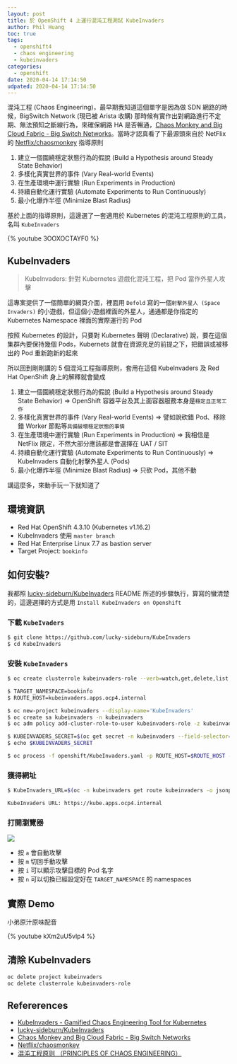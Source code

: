 ```yaml
---
layout: post
title: 於 OpenShift 4 上運行混沌工程測試 KubeInvaders
author: Phil Huang
toc: true
tags:
  - openshift4
  - chaos engineering
  - kubeinvaders
categories:
  - openshift
date: 2020-04-14 17:14:50
udpated: 2020-04-14 17:14:50
---
```


混沌工程 (Chaos Engineering)，最早期我知道這個單字是因為做 SDN 網路的時候，BigSwitch Network (現已被 Arista 收購) 那時候有實作出對網路進行不定期、無法預知之斷線行為，來確保網路 HA 是否暢通，[Chaos Monkey and Big Cloud Fabric - Big Switch Networks][3]。當時才認真看了下最源頭來自於 NetFlix 的 [Netflix/chaosmonkey][4] 指導原則

1. 建立一個圍繞穩定狀態行為的假說 (Build a Hypothesis around Steady State Behavior)
2. 多樣化真實世界的事件 (Vary Real-world Events)
3. 在生產環境中運行實驗 (Run Experiments in Production)
4. 持續自動化運行實驗 (Automate Experiments to Run Continuously)
5. 最小化爆炸半徑 (Minimize Blast Radius)

基於上面的指導原則，這邊選了一套適用於 Kubernetes 的混沌工程原則的工具，名叫 `KubeInvaders`

{% youtube 3OOXOCTAYF0 %}

<!--more-->

## KubeInvaders

> KubeInvaders: 針對 Kubernetes 遊戲化混沌工程，把 Pod 當作外星人攻擊

這專案提供了一個簡單的網頁介面，裡面用 `Defold` 寫的一個`射擊外星人 (Space Invaders)` 的小遊戲，但這個小遊戲裡面的外星人，通通都是你指定的 Kubernetes Namespace 裡面的實際運行的 Pod

按照 Kubernetes 的設計，只要對 Kubernetes 聲明 (Declarative) 說，要在這個集群內要保持幾個 Pods，Kubernets 就會在資源充足的前提之下，把錯誤或被移出的 Pod 重新跑新的起來

所以回到剛剛講的 5 個混沌工程指導原則，套用在這個 KubeInvaders 及 Red Hat OpenShift 身上的解釋就會變成

1. 建立一個圍繞穩定狀態行為的假說 (Build a Hypothesis around Steady State Behavior) => OpenShift 容器平台及其上面容器服務本身是`穩定且正常工作`
2. 多樣化真實世界的事件 (Vary Real-world Events) => 譬如說砍錯 Pod、移除錯 Worker 節點等`具備破壞穩定狀態的事情`
3. 在生產環境中運行實驗 (Run Experiments in Production) => 我相信是 NetFlix 限定，不然大部分應該都是會選擇在 UAT / SIT
4. 持續自動化運行實驗 (Automate Experiments to Run Continuously) => KubeInvaders 自動化射擊外星人 (Pods)
5. 最小化爆炸半徑 (Minimize Blast Radius) => 只砍 Pod，其他不動

講這麼多，來動手玩一下就知道了

## 環境資訊

- Red Hat OpenShift 4.3.10 (Kubernetes v1.16.2)
- KubeInvaders 使用 `master branch`
- Red Hat Enterprise Linux 7.7 as bastion server
- Target Project: `bookinfo`

## 如何安裝?

我都照 [lucky-sideburn/KubeInvaders][2] README 所述的步驟執行，算寫的蠻清楚的，這邊選擇的方式是用 `Install KubeInvaders on Openshift`

### 下載 `KubeIvaders`
```bash
$ git clone https://github.com/lucky-sideburn/KubeInvaders
$ cd KubeInvaders
```

### 安裝 `KubeInvaders`
```bash ~/KubeInvaders
$ oc create clusterrole kubeinvaders-role --verb=watch,get,delete,list --resource=pods

$ TARGET_NAMESPACE=bookinfo
$ ROUTE_HOST=kubeinvaders.apps.ocp4.internal

$ oc new-project kubeinvaders --display-name='KubeInvaders'
$ oc create sa kubeinvaders -n kubeinvaders
$ oc adm policy add-cluster-role-to-user kubeinvaders-role -z kubeinvaders -n kubeinvaders

$ KUBEINVADERS_SECRET=$(oc get secret -n kubeinvaders --field-selector=type==kubernetes.io/service-account-token | grep 'kubeinvaders-token' --color=never | awk '{ print $1}' | head -n 1)
$ echo $KUBEINVADERS_SECRET

$ oc process -f openshift/KubeInvaders.yaml -p ROUTE_HOST=$ROUTE_HOST -p TARGET_NAMESPACE=$TARGET_NAMESPACE -p KUBEINVADERS_SECRET=$KUBEINVADERS_SECRET | oc create -f -
```

### 獲得網址
```bash
$ KubeInvaders_URL=$(oc -n kubeinvaders get route kubeinvaders -o jsonpath='{.spec.host}') && echo "KubeInvaders URL: https://$KubeInvaders_URL"

KubeInvaders URL: https://kube.apps.ocp4.internal
```

### 打開瀏覽器

![](/images/kubeinvaders.png)

- 按 `a` 會自動攻擊
- 按 `m` 切回手動攻擊
- 按 `i` 可以顯示攻擊目標的 Pod 名字
- 按 `n` 可以切換已經設定好在 `TARGET_NAMESPACE` 的 namespaces

## 實際 Demo

小弟原汁原味配音

{% youtube kXm2uU5vlp4 %}

## 清除 KubeInvaders
```bash
oc delete project kubeinvaders
oc delete clusterrole kubeinvaders-role
```

## Refererences
- [KubeInvaders - Gamified Chaos Engineering Tool for Kubernetes][1]
- [lucky-sideburn/KubeInvaders][2]
- [Chaos Monkey and Big Cloud Fabric - Big Switch Networks][3]
- [Netflix/chaosmonkey][4]
- [混沌工程原则 （PRINCIPLES OF CHAOS ENGINEERING）][5]

[1]: https://kubernetes.io/blog/2020/01/22/kubeinvaders-gamified-chaos-engineering-tool-for-kubernetes/
[2]: https://github.com/lucky-sideburn/KubeInvaders
[3]: http://go.bigswitch.com/rs/974-WXR-561/images/Chaos_Monkey_and_Big_Cloud_Fabric.pdf
[4]: https://github.com/Netflix/chaosmonkey
[5]: https://github.com/wizardbyron/principlesofchaos_zh-cn